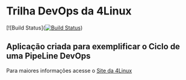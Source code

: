 # Trilha DevOps da 4Linux

<!-- Altere a Flag abaixo com sua URL do Travis -->
[![Build Status]([![Build Status](https://travis-ci.org/sodresoares/DevOpsLab-HelloWorld.svg?branch=master)](https://travis-ci.org/sodresoares/DevOpsLab-HelloWorld))

## Aplicação criada para exemplificar o Ciclo de uma PipeLine DevOps


Para maiores informações acesse o [Site da 4Linux](https://www.4linux.com.br/cursos/devops)
